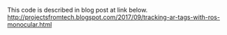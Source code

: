 This code is described in blog post at link below.
http://projectsfromtech.blogspot.com/2017/09/tracking-ar-tags-with-ros-monocular.html
